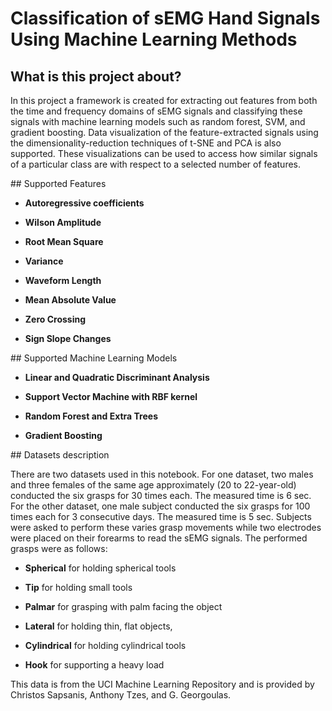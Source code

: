 #  Classification of sEMG Hand Signals Using Machine Learning Methods
## What is this project about?
<p>In this project a framework is created for extracting out features from both the time and frequency domains of sEMG signals and classifying these signals with machine learning models such as random forest, SVM, and gradient boosting. Data visualization of the feature-extracted signals using the dimensionality-reduction techniques of t-SNE and PCA is also supported. These visualizations can be used to access how similar signals of a particular class are with respect to a selected number of features.</p>
## Supported Features
<ul><li><b>Autoregressive coefficients</b> </li></ul>
<ul><li><b>Wilson Amplitude</b></li></ul>
<ul><li><b>Root Mean Square</b></li></ul>
<ul><li><b>Variance</b></li></ul>
<ul><li><b>Waveform Length</b></li></ul>
<ul><li><b>Mean Absolute Value</b></li></ul>
<ul><li><b>Zero Crossing</b></li></ul>
<ul><li><b>Sign Slope Changes</b></li></ul>
## Supported Machine Learning Models
<ul><li><b>Linear and Quadratic Discriminant Analysis</b> </li></ul>
<ul><li><b>Support Vector Machine with RBF kernel</b></li></ul>
<ul><li><b>Random Forest and Extra Trees</b></li></ul>
<ul><li><b>Gradient Boosting</b></li></ul>
## Datasets description
<p> There are two datasets used in this notebook. For one dataset, two males and three females of the same age approximately (20 to 22-year-old) conducted the six grasps for 30 times each. The measured time is 6 sec. For the other dataset, one male subject conducted the six grasps for 100 times each for 3 consecutive days. The measured time is 5 sec. Subjects were asked to perform these varies grasp movements while two electrodes were placed on their forearms to read the sEMG signals. The performed grasps were as follows:</p>
 <ul><li><b>Spherical</b> for holding spherical tools </li></ul>
<ul><li><b>Tip</b> for holding small tools</li></ul>
<ul><li><b>Palmar</b> for grasping with palm facing the object</li></ul>
<ul><li><b>Lateral</b> for holding thin, flat objects, </li></ul>
<ul><li><b>Cylindrical</b> for holding cylindrical tools </li></ul>
<ul><li><b>Hook</b> for supporting a heavy load</li></ul>
<p>This data is from the UCI Machine Learning Repository and is provided by Christos Sapsanis, Anthony Tzes, and G. Georgoulas. </p>


